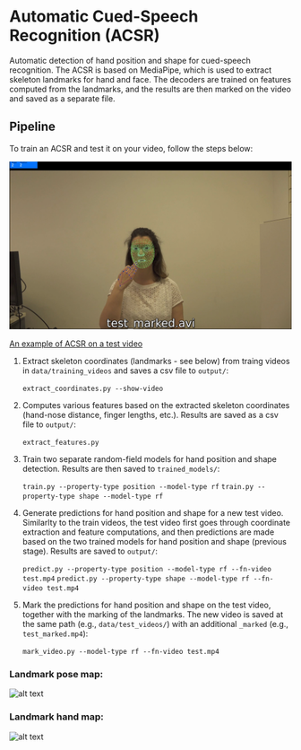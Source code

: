 # Automatic Cued-Speech Recognition (ACSR)
Automatic detection of hand position and shape for cued-speech recognition. The ACSR is based on MediaPipe, which is used to extract skeleton landmarks for hand and face. The decoders are trained on features computed from the landmarks, and the results are then marked on the video and saved as a separate file. 

## Pipeline
To train an ACSR and test it on your video, follow the steps below:

![ACSR](https://github.com/HagarSalpeter/Decoder/blob/master/data/test_videos/test_marked.png)

[An example of ACSR on a test video](data/test_videos/test_marked.avi)

1. Extract skeleton coordinates (landmarks - see below) from traing videos in `data/training_videos` and saves a csv file to `output/`:

   `extract_coordinates.py --show-video`

2. Computes various features based on the extracted skeleton coordinates (hand-nose distance, finger lengths, etc.). Results are saved as a csv file to `output/`:

   `extract_features.py`

3. Train two separate random-field models for hand position and shape detection. Results are then saved to `trained_models/`:

   `train.py --property-type position --model-type rf`
   `train.py --property-type shape --model-type rf`

4. Generate predictions for hand position and shape for a new test video. Similarlty to the train videos, the test video first goes through coordinate extraction and feature computations, and then predictions are made based on the two trained models for hand position and shape (previous stage). Results are saved to `output/`:

   `predict.py --property-type position --model-type rf --fn-video test.mp4`
   `predict.py --property-type shape --model-type rf --fn-video test.mp4`

5. Mark the predictions for hand position and shape on the test video, together with the marking of the landmarks. The new video is saved at the same path (e.g., `data/test_videos/`) with an additional `_marked` (e.g., `test_marked.mp4`):

   `mark_video.py --model-type rf --fn-video test.mp4`

### Landmark pose map: ###
![alt text](https://google.github.io/mediapipe/images/mobile/pose_tracking_full_body_landmarks.png)

### Landmark hand map: ###
![alt text](https://google.github.io/mediapipe/images/mobile/hand_landmarks.png)
